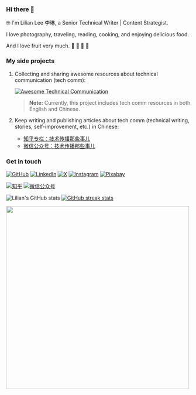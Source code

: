 ### Hi there 👋

🤓 I'm Lilian Lee 李琳, a Senior Technical Writer | Content Strategist.

I love photography, traveling, reading, cooking, and enjoying delicious food.

And I love fruit very much. 🍎 🍓 🥭 🥝

### My side projects

1. Collecting and sharing awesome resources about technical communication (tech comm):

    [![Awesome Technical Communication](https://github-readme-stats.vercel.app/api/pin?username=lilin90&repo=awesome-technical-communication&theme=radical)](https://github.com/lilin90/awesome-technical-communication)

    > **Note:** Currently, this project includes tech comm resources in both English and Chinese.

2. Keep writing and publishing articles about tech comm (technical writing, stories, self-improvement, etc.) in Chinese:

    - [知乎专栏：技术传播那些事儿](https://www.zhihu.com/column/tc-fun)
    - [微信公众号：技术传播那些事儿](https://res.cloudinary.com/lilian-photos/image/upload/v1726561496/cover/wechat-qrcode-scan-to-follow-tcfun.jpg)


### Get in touch

<!-- [![lilianlee.me](https://img.shields.io/badge/lilianlee.me-orange)](https://lilianlee.me/) -->
[![GitHub](https://img.shields.io/badge/GitHub-grey?logo=github)](https://github.com/lilin90)
[![LinkedIn](https://img.shields.io/badge/LinkedIn-blue?logo=linkedin)](https://www.linkedin.com/in/lilian-lee-54305777/)
[![X](https://img.shields.io/badge/X-grey?logo=x)](https://twitter.com/lilianlee90/)
[![Instagram](https://img.shields.io/badge/Instagram-cc66ff?logo=instagram)](https://www.instagram.com/lilianlee.me/)
[![Pixabay](https://img.shields.io/badge/Pixabay-e6e6e6?logo=pixabay)](https://pixabay.com/zh/users/lilian90-1322641/)

[![知乎](https://img.shields.io/badge/知乎-white?logo=zhihu)](https://www.zhihu.com/people/liliansd)
[![微信公众号](https://img.shields.io/badge/微信公众号-white?logo=wechat)](https://res.cloudinary.com/lilian-photos/image/upload/v1585391408/cover/wechat-qrcode-scan-to-follow.jpg)

![Lilian's GitHub stats](https://github-readme-stats.vercel.app/api?username=lilin90&show_icons=true&theme=tokyonight&include_all_commits=true&number_format=long&rank_icon=percentile&card_width=500) 
[![GitHub streak stats](https://streak-stats.demolab.com/?user=lilin90&starting_year=2017&theme=tokyonight&card_width=500)](https://git.io/streak-stats)

<img src="https://api.vaunt.dev/v1/github/entities/lilin90/achievements?format=svg&limit=3" width="500" />

<!--[![Top Langs](https://github-readme-stats.vercel.app/api/top-langs/?username=lilin90&theme=onedark&layout=compact)](https://github.com/anuraghazra/github-readme-stats)-->

<!--
**lilin90/lilin90** is a ✨ _special_ ✨ repository because its `README.md` (this file) appears on your GitHub profile.

Here are some ideas to get you started:

- 🔭 I’m currently working on ...
- 🌱 I’m currently learning ...
- 👯 I’m looking to collaborate on ...
- 🤔 I’m looking for help with ...
- 💬 Ask me about ...
- 📫 How to reach me: ...
- 😄 Pronouns: ...
- ⚡ Fun fact: ...
-->

